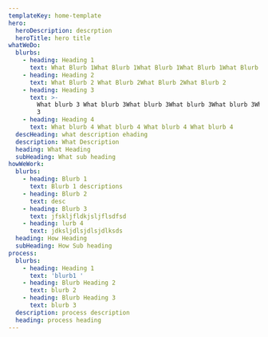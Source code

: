 ```yaml
---
templateKey: home-template
hero:
  heroDescription: descrption
  heroTitle: hero title
whatWeDo:
  blurbs:
    - heading: Heading 1
      text: What Blurb 1What Blurb 1What Blurb 1What Blurb 1What Blurb 1
    - heading: Heading 2
      text: What Blurb 2 What Blurb 2What Blurb 2What Blurb 2
    - heading: Heading 3
      text: >-
        What blurb 3 What blurb 3What blurb 3What blurb 3What blurb 3What blurb
        3
    - heading: Heading 4
      text: What blurb 4 What blurb 4 What blurb 4 What blurb 4
  descHeading: what description ehading
  description: What Description
  heading: What Heading
  subHeading: What sub heading
howWeWork:
  blurbs:
    - heading: Blurb 1
      text: Blurb 1 descriptions
    - heading: Blurb 2
      text: desc
    - heading: Blurb 3
      text: jfskljfldkjsljflsdfsd
    - heading: lurb 4
      text: jdksljdlsjdlsjdlksds
  heading: How Heading
  subHeading: How Sub heading
process:
  blurbs:
    - heading: Heading 1
      text: 'blurb1 '
    - heading: Blurb Heading 2
      text: blurb 2
    - heading: Blurb Heading 3
      text: blurb 3
  description: process description
  heading: process heading
---
```


